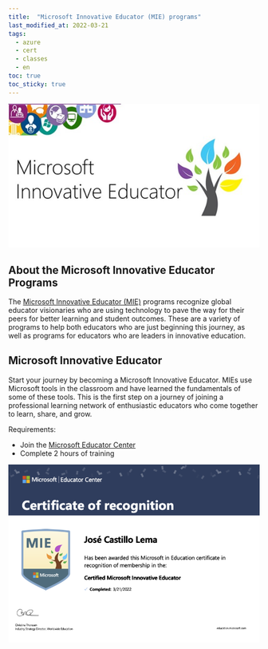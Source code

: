 ```yaml
---
title:  "Microsoft Innovative Educator (MIE) programs"
last_modified_at: 2022-03-21
tags:
  - azure
  - cert
  - classes
  - en
toc: true
toc_sticky: true
---
```


[![](/assets/images/posts/2022-03-21-mie/1.jpeg)](https://education.microsoft.com/en-us/resource/18485a7b)

## About the Microsoft Innovative Educator Programs

The [Microsoft Innovative Educator (MIE)](https://education.microsoft.com/en-us/resource/18485a7b) programs recognize global educator visionaries who are using technology to pave the way for their peers for better learning and student outcomes. These are a variety of programs to help both educators who are just beginning this journey, as well as programs for educators who are leaders in innovative education.

## Microsoft Innovative Educator

Start your journey by becoming a Microsoft Innovative Educator. MIEs use Microsoft tools in the classroom and have learned the fundamentals of some of these tools. This is the first step on a journey of joining a professional learning network of enthusiastic educators who come together to learn, share, and grow.

Requirements:
 - Join the [Microsoft Educator Center](https://education.microsoft.com/)
 - Complete 2 hours of training

 ![](/assets/images/posts/2022-03-21-mie/2.png)